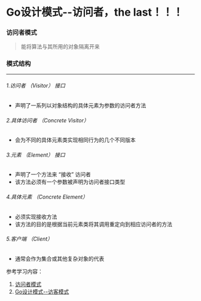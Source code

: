 # Go设计模式--访问者，the last！！！

### 访问者模式
> 能将算法与其所用的对象隔离开来

### 模式结构

---

###### 1.访问者 （Visitor） 接口 
+ 声明了一系列以对象结构的具体元素为参数的访问者方法
###### 2.具体访问者 （Concrete Visitor）
+ 会为不同的具体元素类实现相同行为的几个不同版本
###### 3.元素 （Element） 接口
+ 声明了一个方法来 “接收” 访问者
+ 该方法必须有一个参数被声明为访问者接口类型
###### 4.具体元素 （Concrete Element）
+ 必须实现接收方法
+ 该方法的目的是根据当前元素类将其调用重定向到相应访问者的方法
###### 5.客户端 （Client）
+ 通常会作为集合或其他复杂对象的代表


参考学习内容：
1. [访问者模式](https://refactoringguru.cn/design-patterns/visitor)
2. [Go设计模式--访客模式](https://mp.weixin.qq.com/s?__biz=MzUzNTY5MzU2MA==&mid=2247497803&idx=1&sn=4cf5d81c9d14aa00be1f52d2f30dfbb5&scene=21#wechat_redirect)